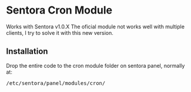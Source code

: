 # Sentora Cron Module

Works with Sentora v1.0.X
The oficial module not works well with multiple clients, I try to solve it with this new version.

<h2>Installation</h2>
Drop the entire code to the cron module folder on sentora panel, normally at:

<pre>/etc/sentora/panel/modules/cron/</pre>
